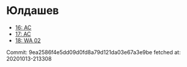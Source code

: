 # Юлдашев
- [16: AC](16.md)
- [17: AC](17.md)
- [18: WA 02](18.md)

Commit: 9ea2586f4e5dd09d0fd8a79d121da03e67a3e9be
 fetched at: 20201013-213308
